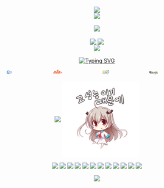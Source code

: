 
<!-- https://github.com/kyechan99/capsule-render -->
<p align="center">

<br>
<img align="center" src="https://count.getloli.com/get/@:XiaoMiaoICa?theme=rule34">
<br>
<img src="https://capsule-render.vercel.app/api?type=waving&color=timeGradient&height=300&&section=header&text=HI%20THERE!&fontSize=90&fontAlign=50&fontAlignY=30&desc=I%20am%20XiaoMiaoICa!&descAlign=50&descSize=30&descAlignY=60&animation=twinkling" />
</p>

<!-- https://github.com/DenverCoder1/readme-typing-svg -->
<p align="center">
<img src="https://readme-typing-svg.demolab.com?font=Orbitron&size=25&pause=1000&center=true&vCenter=true&random=false&width=600&lines=Welcome+to+my+GitHub+profile+page!;I+am+super+obsessed+with+programming!" />
</p>

<p align="center">
    <!-- https://github.com/anuraghazra/github-readme-stats -->
    <img align="center" width="400"
        src="https://github-readme-stats.vercel.app/api?username=XiaoMiaoICa&theme=transparent&show_icons=true&hide_border=true" />
    <!-- https://github.com/DenverCoder1/github-readme-streak-stats -->
    <img align="center" width="400"
        src="https://streak-stats.demolab.com?user=XiaoMiaoICa&theme=transparent&date_format=%5BY.%5Dn.j&hide_border=true" />
    <br />
    <!-- https://github.com/Ashutosh00710/github-readme-activity-graph -->
    <img width="800"
        src="https://github-readme-activity-graph.vercel.app/graph?username=XiaoMiaoICa&theme=github-compact&hide_border=true&area=true" />
    <br />

</p>

<p align="center">
    <a href="https://git.io/typing-svg"><img
            src="https://readme-typing-svg.demolab.com?font=Fira+Code&weight=500&size=30&duration=3000&pause=1000&color=A213F7&center=%E7%9C%9F&vCenter=%E5%81%87&repeat=%E7%9C%9F&random=%E5%81%87&width=600&height=70&lines=I+will+use+the+following+language"
            alt="Typing SVG" /></a>
</p>

<div style="display: flex; justify-content: center;">
    <a href="https://dotnet.microsoft.com/" style="margin: 0 10px;">
        <img src="image/C%23.png" style="width: 24%;" />
    </a>
    <a href="https://www.runoob.com/html" style="margin: 0 10px;">
        <img src="image/HTML.png" style="width: 24%;" />
    </a>
    <a href="https://www.python.org" style="margin: 0 10px;">
        <img src="image/Python.png" style="width: 24%;" />
    </a>
    <a href="https://papermc.io" style="margin: 0 10px;">
        <img src="image/PaperMCLogo.png" style="width: 24%;" />
    </a>
</div>


<p align="center">
    <!-- https://github.com/anuraghazra/github-readme-stats -->
    <img align="center" src="https://github-readme-stats.vercel.app/api/top-langs/?username=XiaoMiaoICa" />
    <a href="https://www.pixiv.net/artworks/91686293">
        <img align="center" src="image/png1.png" style="width: 40%;"/>
    </a>

</p>





<!-- https://github.com/badges/shields -->
<p align="center">
    <a href="https://github.com/XiaoMiaoICa"><img
            src="https://img.shields.io/badge/GitHub-XiaoMiaoICa-blue?logo=github" /></a>
    <a href="https://space.bilibili.com/1775750067"><img
            src="https://img.shields.io/badge/bilibili-苗萝缘莉雫-pink?logo=bilibili" /></a>
    <a href="https://qm.qq.com/q/QrRIlBmXKK"><img
            src="https://img.shields.io/badge/X-XiaoMiaoIa-white?logo=tencentqq" /></a>
    <a href="https://twitter.com/XiaoMiao_ICa"><img
            src="https://img.shields.io/badge/X-XiaoMiao_ICa-black?logo=x" /></a>
    <a href="https://www.youtube.com/@XiaoMiao_ICa"><img
            src="https://img.shields.io/badge/YouTube-XiaoMiao_ICa-red?logo=youtube" /></a>
    <a href="https://www.xiaomiao-ica.wiki/"><img
            src="https://img.shields.io/badge/苗萝缘莉雫-博客-purple?logo=" /></a>
    <a href="https://steamcommunity.com/id/XiaoMiao_ICa_TUR"><img
            src="https://img.shields.io/badge/Steam-XiaoMiao_ICa-black?logo=steam" /></a>
    <a href="https://t.me/XiaoMiao_ICa"><img
            src="https://img.shields.io/badge/Telegram-XiaoMiao_ICa-blue?logo=Telegram" /></a>
    <a href="https://www.tiktok.com/@xiaomiao_ica"><img
            src="https://img.shields.io/badge/tiktok-XiaoMiaoIa-pink?logo=tiktok" /></a>
    <a href="https://www.twitch.tv/xiaomiao_ica"><img
            src="https://img.shields.io/badge/twitch-XiaoMiao_ICa-purple?logo=twitch" /></a>
    <a href="https://www.facebook.com/profile.php?id=100090032558271"><img
            src="https://img.shields.io/badge/Facebook-XiaoMiao_ICa-blue?logo=facebook" /></a>
    <a href="https://www.instagram.com/xiaomiaoica"><img
            src="https://img.shields.io/badge/instagram-xiaomiaoica-yellow?logo=instagram" /></a>
</p>


<!-- https://github.com/kyechan99/capsule-render -->
<p align="center">
<img src="https://capsule-render.vercel.app/api?type=waving&color=timeGradient&height=300&&section=footer&text=THE%20END!&fontSize=90&fontAlign=50&fontAlignY=70&desc=Hope%20your%20program%20is%20bug-free!&descAlign=50&descSize=30&descAlignY=40&animation=twinkling" />
</p>
